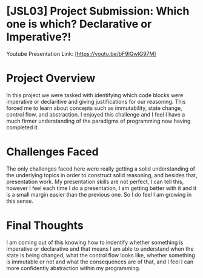 # [JSL03] Project Submission: Which one is which? Declarative or Imperative?!

Youtube Presentation Link: [https://youtu.be/bF9lGwlG97M]

# Project Overview

In this project we were tasked with identifying which code blocks were imperative or declaritive and giving justifications for our reasoning. This forced me to learn about concepts such as immutability, state change, control flow, and abstraction. I enjoyed this challenge and I feel I have a much firmer understanding of the paradigms of programming now having completed it.

# Challenges Faced
The only challenges faced here were really getting a solid understanding of the underlying topics in order to construct solid reasoning, and besides that, presentation work. My presentation skills are not perfect, I can tell this, however I feel each time I do a presentation, I am getting better with it and it is a small margin easier than the previous one. So I do feel I am growing in this sense.

# Final Thoughts
I am coming out of this knowing how to indentify whether something is imperative or declarative and that means I am able to understand when the state is being changed, what the control flow looks like, whether something is immutable or not and what the consequences are of that, and I feel I can more confidently abstraction within my programming.

